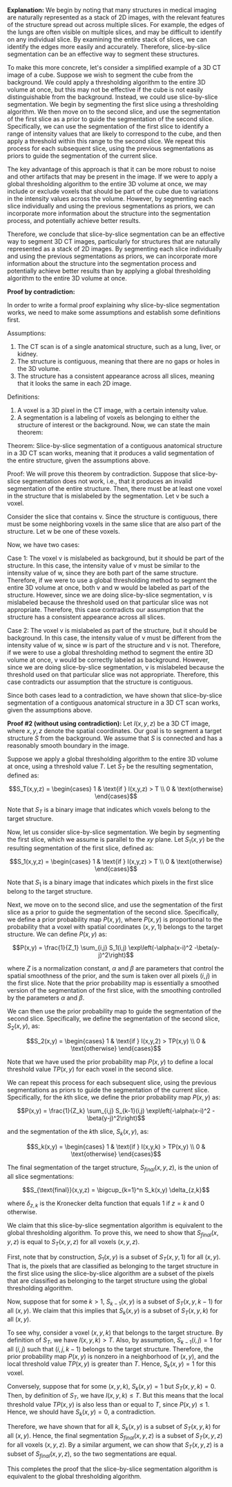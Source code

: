 **Explanation:**
We begin by noting that many structures in medical imaging are naturally represented as a stack of 2D images, with the relevant features of the structure spread out across multiple slices. For example, the edges of the lungs are often visible on multiple slices, and may be difficult to identify on any individual slice. By examining the entire stack of slices, we can identify the edges more easily and accurately. Therefore, slice-by-slice segmentation can be an effective way to segment these structures.

To make this more concrete, let's consider a simplified example of a 3D CT image of a cube. Suppose we wish to segment the cube from the background. We could apply a thresholding algorithm to the entire 3D volume at once, but this may not be effective if the cube is not easily distinguishable from the background. Instead, we could use slice-by-slice segmentation. We begin by segmenting the first slice using a thresholding algorithm. We then move on to the second slice, and use the segmentation of the first slice as a prior to guide the segmentation of the second slice. Specifically, we can use the segmentation of the first slice to identify a range of intensity values that are likely to correspond to the cube, and then apply a threshold within this range to the second slice. We repeat this process for each subsequent slice, using the previous segmentations as priors to guide the segmentation of the current slice.

The key advantage of this approach is that it can be more robust to noise and other artifacts that may be present in the image. If we were to apply a global thresholding algorithm to the entire 3D volume at once, we may include or exclude voxels that should be part of the cube due to variations in the intensity values across the volume. However, by segmenting each slice individually and using the previous segmentations as priors, we can incorporate more information about the structure into the segmentation process, and potentially achieve better results.

Therefore, we conclude that slice-by-slice segmentation can be an effective way to segment 3D CT images, particularly for structures that are naturally represented as a stack of 2D images. By segmenting each slice individually and using the previous segmentations as priors, we can incorporate more information about the structure into the segmentation process and potentially achieve better results than by applying a global thresholding algorithm to the entire 3D volume at once.

**Proof by contradiction:**

In order to write a formal proof explaining why slice-by-slice segmentation works, we need to make some assumptions and establish some definitions first.

Assumptions:
1. The CT scan is of a single anatomical structure, such as a lung, liver, or kidney.
2. The structure is contiguous, meaning that there are no gaps or holes in the 3D volume.
3. The structure has a consistent appearance across all slices, meaning that it looks the same in each 2D image.

Definitions:

1. A voxel is a 3D pixel in the CT image, with a certain intensity value.
2. A segmentation is a labeling of voxels as belonging to either the structure of interest or the background.
Now, we can state the main theorem:

Theorem: Slice-by-slice segmentation of a contiguous anatomical structure in a 3D CT scan works, meaning that it produces a valid segmentation of the entire structure, given the assumptions above.

Proof:
We will prove this theorem by contradiction. Suppose that slice-by-slice segmentation does not work, i.e., that it produces an invalid segmentation of the entire structure. Then, there must be at least one voxel in the structure that is mislabeled by the segmentation. Let v be such a voxel.

Consider the slice that contains v. Since the structure is contiguous, there must be some neighboring voxels in the same slice that are also part of the structure. Let w be one of these voxels.

Now, we have two cases:

Case 1: The voxel v is mislabeled as background, but it should be part of the structure. In this case, the intensity value of v must be similar to the intensity value of w, since they are both part of the same structure. Therefore, if we were to use a global thresholding method to segment the entire 3D volume at once, both v and w would be labeled as part of the structure. However, since we are doing slice-by-slice segmentation, v is mislabeled because the threshold used on that particular slice was not appropriate. Therefore, this case contradicts our assumption that the structure has a consistent appearance across all slices.

Case 2: The voxel v is mislabeled as part of the structure, but it should be background. In this case, the intensity value of v must be different from the intensity value of w, since w is part of the structure and v is not. Therefore, if we were to use a global thresholding method to segment the entire 3D volume at once, v would be correctly labeled as background. However, since we are doing slice-by-slice segmentation, v is mislabeled because the threshold used on that particular slice was not appropriate. Therefore, this case contradicts our assumption that the structure is contiguous.

Since both cases lead to a contradiction, we have shown that slice-by-slice segmentation of a contiguous anatomical structure in a 3D CT scan works, given the assumptions above.


**Proof #2 (without using contradiction):**
Let $I(x,y,z)$ be a 3D CT image, where $x,y,z$ denote the spatial coordinates. Our goal is to segment a target structure $S$ from the background. We assume that $S$ is connected and has a reasonably smooth boundary in the image.

Suppose we apply a global thresholding algorithm to the entire 3D volume at once, using a threshold value $T$. Let $S_T$ be the resulting segmentation, defined as:

$$S_T(x,y,z) = \begin{cases}
    1 & \text{if } I(x,y,z) > T \\
    0 & \text{otherwise}
\end{cases}$$

Note that $S_T$ is a binary image that indicates which voxels belong to the target structure.

Now, let us consider slice-by-slice segmentation. We begin by segmenting the first slice, which we assume is parallel to the $xy$ plane. Let $S_1(x,y)$ be the resulting segmentation of the first slice, defined as:

$$S_1(x,y,z) = \begin{cases}
    1 & \text{if } I(x,y,z) > T \\
    0 & \text{otherwise}
\end{cases}$$

Note that $S_1$ is a binary image that indicates which pixels in the first slice belong to the target structure.

Next, we move on to the second slice, and use the segmentation of the first slice as a prior to guide the segmentation of the second slice. Specifically, we define a prior probability map $P(x,y)$, where $P(x,y)$ is proportional to the probability that a voxel with spatial coordinates $(x,y,1)$ belongs to the target structure. We can define $P(x,y)$ as:

$$P(x,y) = \frac{1}{Z_1} \sum_{i,j} S_1(i,j) \exp\left(-\alpha(x-i)^2 -\beta(y-j)^2\right)$$

where $Z$ is a normalization constant, $\alpha$ and $\beta$ are parameters that control the spatial smoothness of the prior, and the sum is taken over all pixels $(i,j)$ in the first slice. Note that the prior probability map is essentially a smoothed version of the segmentation of the first slice, with the smoothing controlled by the parameters $\alpha$ and $\beta$.

We can then use the prior probability map to guide the segmentation of the second slice. Specifically, we define the segmentation of the second slice, $S_2(x,y)$, as:

$$S_2(x,y) = \begin{cases}
    1 & \text{if } I(x,y,2) > TP(x,y) \\
    0 & \text{otherwise}
\end{cases}$$

Note that we have used the prior probability map $P(x,y)$ to define a local threshold value $T P(x,y)$ for each voxel in the second slice.

We can repeat this process for each subsequent slice, using the previous segmentations as priors to guide the segmentation of the current slice. Specifically, for the $k$th slice, we define the prior probability map $P(x,y)$ as:

$$P(x,y) = \frac{1}{Z_k} \sum_{i,j} S_{k-1}(i,j) \exp\left(-\alpha(x-i)^2 -\beta(y-j)^2\right)$$

and the segmentation of the $k$th slice, $S_k(x,y)$, as:

$$S_k(x,y) = \begin{cases}
    1 & \text{if } I(x,y,k) > TP(x,y) \\
    0 & \text{otherwise}
\end{cases}$$

The final segmentation of the target structure, $S_{final}(x,y,z)$, is the union of all slice segmentations:

$$S_{\text{final}}(x,y,z) = \bigcup_{k=1}^n S_k(x,y) \delta_{z,k}$$

where $\delta_{z,k}$ is the Kronecker delta function that equals $1$ if $z=k$ and $0$ otherwise.

We claim that this slice-by-slice segmentation algorithm is equivalent to the global thresholding algorithm. To prove this, we need to show that $S_{final}(x,y,z)$ is equal to $S_T(x,y,z)$ for all voxels $(x,y,z)$.

First, note that by construction, $S_1(x,y)$ is a subset of $S_T(x,y,1)$ for all $(x,y)$. That is, the pixels that are classified as belonging to the target structure in the first slice using the slice-by-slice algorithm are a subset of the pixels that are classified as belonging to the target structure using the global thresholding algorithm.

Now, suppose that for some $k>1$, $S_{k-1}(x,y)$ is a subset of $S_T(x,y,k-1)$ for all $(x,y)$. We claim that this implies that $S_k(x,y)$ is a subset of $S_T(x,y,k)$ for all $(x,y)$.

To see why, consider a voxel $(x,y,k)$ that belongs to the target structure. By definition of $S_T$, we have $I(x,y,k) > T$. Also, by assumption, $S_{k-1}(i,j) = 1$ for all $(i,j)$ such that $(i,j,k-1)$ belongs to the target structure. Therefore, the prior probability map $P(x,y)$ is nonzero in a neighborhood of $(x,y)$, and the local threshold value $T P(x,y)$ is greater than $T$. Hence, $S_k(x,y) = 1$ for this voxel.

Conversely, suppose that for some $(x,y,k)$, $S_k(x,y) = 1$ but $S_T(x,y,k) = 0$. Then, by definition of $S_T$, we have $I(x,y,k) \leq T$. But this means that the local threshold value $T P(x,y)$ is also less than or equal to $T$, since $P(x,y) \leq 1$. Hence, we should have $S_k(x,y) = 0$, a contradiction.

Therefore, we have shown that for all $k$, $S_k(x,y)$ is a subset of $S_T(x,y,k)$ for all $(x,y)$. Hence, the final segmentation $S_{final}(x,y,z)$ is a subset of $S_T(x,y,z)$ for all voxels $(x,y,z)$. By a similar argument, we can show that $S_T(x,y,z)$ is a subset of $S_{final}(x,y,z)$, so the two segmentations are equal.

This completes the proof that the slice-by-slice segmentation algorithm is equivalent to the global thresholding algorithm.
